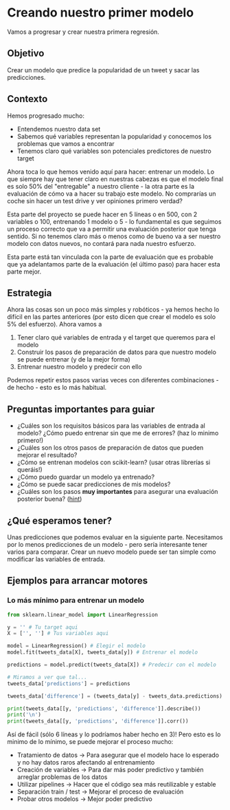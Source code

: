 # Creando nuestro primer modelo
Vamos a progresar y crear nuestra primera regresión.

## Objetivo
Crear un modelo que predice la popularidad de un tweet y sacar las predicciones.

## Contexto
Hemos progresado mucho:

* Entendemos nuestro data set
* Sabemos qué variables representan la popularidad y conocemos los problemas que vamos a encontrar
* Tenemos claro qué variables son potenciales predictores de nuestro target

Ahora toca lo que hemos venido aquí para hacer: entrenar un modelo. Lo que siempre hay que tener claro en nuestras cabezas es que el modelo final es solo 50% del "entregable" a nuestro cliente - la otra parte es la evaluación de cómo va a hacer su trabajo este modelo. No comprarías un coche sin hacer un test drive y ver opiniones primero verdad?

Esta parte del proyecto se puede hacer en 5 líneas o en 500, con 2 variables o 100, entrenando 1 modelo o 5 - lo fundamental es que seguimos un proceso correcto que va a permitir una evaluación posterior que tenga sentido. Si no tenemos claro más o menos como de bueno va a ser nuestro modelo con datos nuevos, no contará para nada nuestro esfuerzo.

Esta parte está tan vinculada con la parte de evaluación que es probable que ya adelantamos parte de la evaluación (el último paso) para hacer esta parte mejor.

## Estrategia
Ahora las cosas son un poco más simples y robóticos - ya hemos hecho lo difícil en las partes anteriores (por esto dicen que crear el modelo es solo 5% del esfuerzo). Ahora vamos a

1. Tener claro qué variables de entrada y el target que queremos para el modelo
2. Construir los pasos de preparación de datos para que nuestro modelo se puede entrenar (y de la mejor forma)
3. Entrenar nuestro modelo y predecir con ello

Podemos repetir estos pasos varias veces con diferentes combinaciones - de hecho - esto es lo más habitual.

## Preguntas importantes para guiar

* ¿Cuáles son los requisitos básicos para las variables de entrada al modelo? ¿Cómo puedo entrenar sin que me de errores? (haz lo minimo primero!)
* ¿Cuáles son los otros pasos de preparación de datos que pueden mejorar el resultado?
* ¿Cómo se entrenan modelos con scikit-learn? (usar otras librerías si queráis!)
* ¿Cómo puedo guardar un modelo ya entrenado?
* ¿Cómo se puede sacar predicciones de mis modelos?
* ¿Cuáles son los pasos **muy importantes** para asegurar una evaluación posterior buena? ([hint](https://scikit-learn.org/stable/modules/generated/sklearn.model_selection.train_test_split.html))

## ¿Qué esperamos tener?
Unas predicciones que podemos evaluar en la siguiente parte. Necesitamos por lo menos predicciones de un modelo - pero sería interesante tener varios para comparar. Crear un nuevo modelo puede ser tan simple como modificar las variables de entrada.

## Ejemplos para arrancar motores

### Lo más mínimo para entrenar un modelo
```python
from sklearn.linear_model import LinearRegression

y = '' # Tu target aqui
X = ['', ''] # Tus variables aqui

model = LinearRegression() # Elegir el modelo
model.fit(tweets_data[X], tweets_data[y]) # Entrenar el modelo

predictions = model.predict(tweets_data[X]) # Predecir con el modelo

# Miramos a ver que tal...
tweets_data['predictions'] = predictions

tweets_data['difference'] = (tweets_data[y] - tweets_data.predictions)

print(tweets_data[[y, 'predictions', 'difference']].describe())
print('\n')
print(tweets_data[[y, 'predictions', 'difference']].corr())
```
Así de fácil (sólo 6 líneas y lo podríamos haber hecho en 3)! Pero esto es lo minimo de lo mínimo, se puede mejorar el proceso mucho:

* Tratamiento de datos -> Para asegurar que el modelo hace lo esperado y no hay datos raros afectando al entrenamiento
* Creación de variables -> Para dar más poder predictivo y también arreglar problemas de los datos
* Utilizar pipelines -> Hacer que el código sea más reutilizable y estable
* Separación train / test -> Mejorar el proceso de evaluación
* Probar otros modelos -> Mejor poder predictivo
